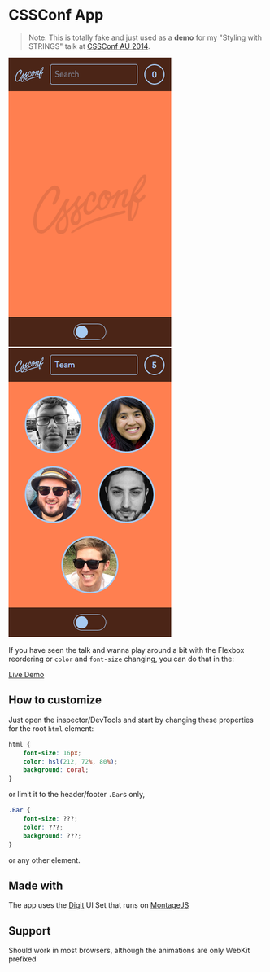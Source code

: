 # CSSConf App

> Note: This is totally fake and just used as a __demo__ for my "Styling with STRINGS" talk at [CSSConf AU 2014](http://2014.cssconf.com.au/).

![CSSConf start](assets/screenshots/start.png) &nbsp; ![CSSConf team](assets/screenshots/team.png)

If you have seen the talk and wanna play around a bit with the Flexbox reordering or `color` and `font-size` changing, you can do that in the:

[Live Demo](http://simurai.github.io/cssconf-app)


## How to customize

Just open the inspector/DevTools and start by changing these properties for the root `html` element:

```css
html {
    font-size: 16px;
    color: hsl(212, 72%, 80%);
    background: coral;
}
```

or limit it to the header/footer `.Bar`s only,

```css
.Bar {
    font-size: ???;
    color: ???;
    background: ???;
}
```

or any other element.


## Made with

The app uses the [Digit](https://github.com/montagejs/digit) UI Set that runs on [MontageJS](https://github.com/montagejs/montage)


## Support

Should work in most browsers, although the animations are only WebKit prefixed
